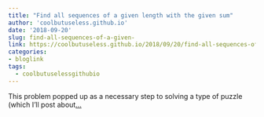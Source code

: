 ```yaml
---
title: "Find all sequences of a given length with the given sum"
author: 'coolbutuseless.github.io'
date: '2018-09-20'
slug: find-all-sequences-of-a-given-
link: https://coolbutuseless.github.io/2018/09/20/find-all-sequences-of-a-given-length-with-the-given-sum/
categories:
- bloglink
tags:
  - coolbutuselessgithubio
---
```


This problem popped up as a necessary step to solving a type of puzzle (which I’ll post about[... <i class="fas fa-external-link-alt"></i>](https://coolbutuseless.github.io/2018/09/20/find-all-sequences-of-a-given-length-with-the-given-sum/)

